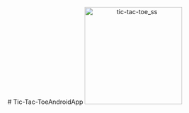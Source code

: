

<p align="center">
    # Tic-Tac-ToeAndroidApp
    <img width="220" alt="tic-tac-toe_ss" alignment="center" src="https://user-images.githubusercontent.com/89325376/214550150-48594307-ca6b-4bd3-884d-e2101e313cc2.png">
</p>
